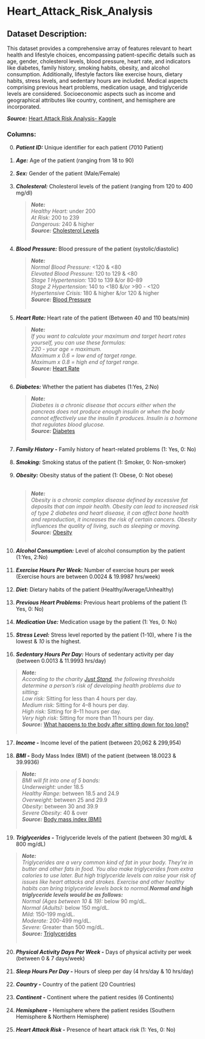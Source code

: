 # Heart_Attack_Risk_Analysis

## Dataset Description:
This dataset provides a comprehensive array of features relevant to heart health and lifestyle choices, encompassing patient-specific details such as age, gender, cholesterol levels, blood pressure, heart rate, and indicators like diabetes, family history, smoking habits, obesity, and alcohol consumption. Additionally, lifestyle factors like exercise hours, dietary habits, stress levels, and sedentary hours are included. Medical aspects comprising previous heart problems, medication usage, and triglyceride levels are considered. Socioeconomic aspects such as income and geographical attributes like country, continent, and hemisphere are incorporated.

***Source:*** [Heart Attack Risk Analysis- Kaggle](https://www.kaggle.com/competitions/heart-attack-risk-analysis/overview)
### Columns:
0. ***Patient ID:*** Unique identifier for each patient (7010 Patient)<br><br>
1. ***Age:*** Age of the patient (ranging from 18 to 90)<br><br>
2. ***Sex:*** Gender of the patient (Male/Female) <br><br>
3. ***Cholesterol:*** Cholesterol levels of the patient (ranging from 120 to 400 mg/dl)<br>
     > ***Note:*** <br>
            _Healthy Heart:_ under 200<br>
            _At Risk:_ 200 to 239<br>
            _Dangerous:_ 240 & higher    
   ***Source:*** [Cholesterol Levels](https://my.clevelandclinic.org/health/articles/11920-cholesterol-numbers-what-do-they-mean) <br><br>
4. ***Blood Pressure:*** Blood pressure of the patient (systolic/diastolic)<br>
    > ***Note:*** <br>
  _Normal Blood Pressure:_ <120 & <80<br>
  _Elevated Blood Pressure:_ 120 to 129 & <80<br>
  _Stage 1 Hypertension:_ 130 to 139 &/or 80-89<br>
  _Stage 2 Hypertension:_ 140 to <180 &/or >90 - <120<br>
  _Hypertensive Crisis:_ 180 & higher &/or 120 & higher   
  ***Source:*** [Blood Pressure](https://my.clevelandclinic.org/health/diagnostics/17649-blood-pressure) <br><br>
5. ***Heart Rate:*** Heart rate of the patient (Between 40 and 110 beats/min)<br>
    > ***Note:*** <br>
    _If you want to calculate your maximum and target heart rates yourself, you can use these formulas:_ <br>
    _220 - your age = maximum._<br>
    _Maximum x 0.6 = low end of target range._<br>
    _Maximum x 0.8 = high end of target range._<br>
   ***Source:*** [Heart Rate](https://my.clevelandclinic.org/health/diagnostics/heart-rate) <br> <br>
6. ***Diabetes:*** Whether the patient has diabetes (1:Yes, 2:No)<br>
   > ***Note:*** <br>
_Diabetes is a chronic disease that occurs either when the pancreas does not produce enough insulin or when the body cannot effectively use the insulin it produces. Insulin is a hormone that regulates blood glucose._<br>
   ***Source:*** [Diabetes](https://www.who.int/news-room/fact-sheets/detail/diabetes#:~:text=Diabetes%20is%20a%20chronic%20disease,hormone%20that%20regulates%20blood%20glucose.) <br> <br>
7. ***Family History -*** Family history of heart-related problems (1: Yes, 0: No)<br><br>
8. ***Smoking:*** Smoking status of the patient (1: Smoker, 0: Non-smoker)<br><br>
9. ***Obesity:*** Obesity status of the patient (1: Obese, 0: Not obese) <br><br>
   > ***Note:*** <br>
_Obesity is a chronic complex disease defined by excessive fat deposits that can impair health. Obesity can lead to increased risk of type 2 diabetes and heart disease, it can affect bone health and reproduction, it increases the risk of certain cancers. Obesity influences the quality of living, such as sleeping or moving._ <br>
***Source:*** [Obesity](https://www.who.int/news-room/fact-sheets/detail/obesity-and-overweight#:~:text=Obesity%20is%20a%20chronic%20complex,the%20risk%20of%20certain%20cancers.) <br> <br>
10. ***Alcohol Consumption:*** Level of alcohol consumption by the patient (1:Yes, 2:No)<br><br>
11. ***Exercise Hours Per Week:*** Number of exercise hours per week (Exercise hours are between 0.0024 & 19.9987 hrs/week)<br><br>
12. ***Diet:*** Dietary habits of the patient (Healthy/Average/Unhealthy)<br><br>
13. ***Previous Heart Problems:*** Previous heart problems of the patient (1: Yes, 0: No)<br><br>
14. ***Medication Use:*** Medication usage by the patient (1: Yes, 0: No)<br><br>
15. ***Stress Level:*** Stress level reported by the patient (1-10), where _1_ is the lowest & _10_ is the highest.<br><br>
16. ***Sedentary Hours Per Day:*** Hours of sedentary activity per day (between 0.0013 & 11.9993 hrs/day)<br>
   > ***Note:*** <br>
_According to the charity [Just Stand](https://www.juststand.org/the-tools/sitting-time-calculator/), the following thresholds determine a person’s risk of developing health problems due to sitting:_ <br>
_Low risk:_ Sitting for less than 4 hours per day. <br>
_Medium risk:_ Sitting for 4–8 hours per day. <br>
_High risk:_ Sitting for 8–11 hours per day. <br>
_Very high risk:_ Sitting for more than 11 hours per day. <br>
***Source:*** [What happens to the body after sitting down for too long?](https://www.medicalnewstoday.com/articles/sitting-down-all-day#how-long-is-too-long) <br> <br>
17. ***Income -*** Income level of the patient (between 20,062 & 299,954)<br><br>
18. ***BMI -*** Body Mass Index (BMI) of the patient (between 18.0023 & 39.9936)<br>
   > ***Note:*** <br>
_BMI will fit into one of 5 bands:_ <br>
_Underweight:_ under 18.5 <br>
_Healthy Range:_ between 18.5 and 24.9 <br>
_Overweight:_ between 25 and 29.9  <br>
_Obesity:_ between 30 and 39.9 <br>
_Severe Obesity:_ 40 & over <br>
***Source:*** [Body mass index (BMI)](https://www.nhsinform.scot/healthy-living/food-and-nutrition/healthy-eating-and-weight-management/body-mass-index-bmi/#:~:text=between%2018.5%20and%2024.9%20%E2%80%93%20This,is%20described%20as%20severe%20obesity)<br><br>
19. ***Triglycerides -*** Triglyceride levels of the patient (between 30 mg/dL & 800 mg/dL)<br>
   > ***Note:*** <br>
_Triglycerides are a very common kind of fat in your body. They’re in butter and other fats in food. You also make triglycerides from extra calories to use later. But high triglyceride levels can raise your risk of issues like heart attacks and strokes. Exercise and other healthy habits can bring triglyceride levels back to normal.**Normal and high triglyceride levels would be as follows:**_ <br>
_Normal (Ages between 10 & 19):_ below 90 mg/dL. <br>
_Normal (Adults):_ below 150 mg/dL. <br>
_Mild:_ 150-199 mg/dL. <br>
_Moderate:_ 200-499 mg/dL. <br>
_Severe:_ Greater than 500 mg/dL. <br>
***Source:*** [Triglycerides](https://my.clevelandclinic.org/health/articles/11117-triglycerides)<br><br>
20. ***Physical Activity Days Per Week -*** Days of physical activity per week (between 0 & 7 days/week)<br><br>
21. ***Sleep Hours Per Day -*** Hours of sleep per day (4 hrs/day & 10 hrs/day)<br><br>
22. ***Country -*** Country of the patient (20 Countries)<br><br>
23. ***Continent -*** Continent where the patient resides (6 Continents)<br><br>
24. ***Hemisphere -*** Hemisphere where the patient resides (Southern Hemisphere & Northern Hemisphere)<br><br>
25. ***Heart Attack Risk -*** Presence of heart attack risk (1: Yes, 0: No)<br><br>
